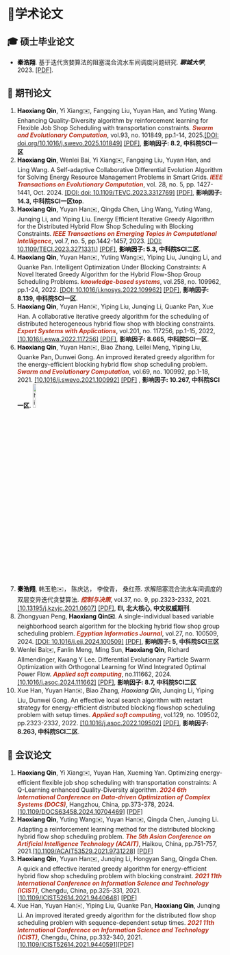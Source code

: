 <h1>📖学术论文</h1>

<h2>🎓 硕士毕业论文</h2>
<ul>
    <li>
        <span style="color:black"><strong>秦浩翔</strong></strong></span>. 基于迭代贪婪算法的阻塞混合流水车间调度问题研究. <span style="color:black" id="Master_Thesis"><em><strong>聊城大学</strong></em></span>, 2023. <a href="/pdf/Master_Thesis.pdf">[PDF]</a>.
    </li>
</ul>

<h2>📝 期刊论文</h2>

<ol>
    <li>
        <span style="color:black"><strong>Haoxiang Qin</strong></strong></span>, Yi Xiang✉️, Fangqing Liu, Yuyan Han, and Yuting Wang. Enhancing Quality-Diversity algorithm by reinforcement learning for Flexible Job Shop Scheduling with transportation constraints. <span style="color:#b6321c" id="SWEVO2025"><em><strong>Swarm and Evolutionary Computation</strong></em></span>, vol.93, no. 101849, pp.1-14, 2025.<a href="https://www.sciencedirect.com/science/article/pii/S2210650225000070">[DOI: doi.org/10.1016/j.swevo.2025.101849]</a> <a href="/pdf/2025_Swarm.pdf">[PDF]</a>, <strong>影响因子: 8.2, 中科院SCI一区</strong>
    </li>
    <li>
        <span style="color:black"><strong>Haoxiang Qin</strong></strong></span>, Wenlei Bai, Yi Xiang✉️, Fangqing Liu, Yuyan Han, and Ling Wang. A Self-adaptive Collaborative Differential Evolution Algorithm for Solving Energy Resource Management Problems in Smart Grids. <span style="color:#b6321c" id="TEVC"><em><strong>IEEE Transactions on Evolutionary Computation</strong></em></span>, vol. 28, no. 5, pp. 1427-1441, Oct. 2024. <a href="https://ieeexplore.ieee.org/document/10242385">[DOI: doi: 10.1109/TEVC.2023.3312769]</a> <a href="/pdf/SADEA_ERM.pdf">[PDF]</a>, <strong>影响因子: 14.3, 中科院SCI一区top</strong>.
    </li>
    <li>
        <span style="color:black"><strong>Haoxiang Qin</strong></span>, Yuyan Han✉️, Qingda Chen, Ling Wang, Yuting Wang, Junqing Li, and Yiping Liu. Energy Efficient Iterative Greedy Algorithm for the Distributed Hybrid Flow Shop Scheduling with Blocking Constraints. <span style="color:black"> <span style="color:#b6321c" id="TETCI"><em><strong>IEEE Transactions on Emerging Topics in Computational Intelligence</strong></em></span>, vol.7, no. 5, pp.1442-1457, 2023. <a href="https://ieeexplore.ieee.org/document/10121391">[DOI: 10.1109/TECI.2023.3271331\]</a> <a href="/pdf/DBHFSP_TETCI.pdf">[PDF]</a>, <strong>影响因子: 5.3, 中科院SCI二区</strong>.
    </li>
    <li>
        <span style="color:black"><strong>Haoxiang Qin</strong></span>, Yuyan Han✉️, Yuting Wang✉️, Yiping Liu, Junqing Li, and Quanke Pan. Intelligent Optimization Under Blocking Constraints: A Novel Iterated Greedy Algorithm for the Hybrid Flow-Shop Group Scheduling Problems. <span style="color:#b6321c"><em><strong>knowledge-based systems</strong></em></span>, vol.258, no. 109962, pp.1-24, 2022. <a href="https://www.sciencedirect.com/science/article/pii/S0950705122010553">[DOI: 10.1016/j.knosys.2022.109962]</a> <a href="/pdf/DBHFSP_KBS.pdf">[PDF]</a>, <strong>影响因子: 8.139, 中科院SCI一区</strong>.
    </li>
    <li>
        <span style="color:black"><strong>Haoxiang Qin</strong></span>, Yuyan Han✉️, Yiping Liu, Junqing Li, Quanke Pan, Xue Han. A collaborative iterative greedy algorithm for the scheduling of distributed heterogeneous hybrid flow shop with blocking constraints. <span style="color:#b6321c"><em><strong>Expert Systems with Applications</strong></em></span>, vol.201, no. 117256, pp.1-15, 2022, <a href="https://www.sciencedirect.com/science/article/abs/pii/S0957417422006315">[10.1016/j.eswa.2022.117256]</a> <a href="/pdf/DBHFSP_ESWA.pdf">[PDF]</a>, <strong>影响因子: 8.665, 中科院SCI一区</strong>.
    </li>
    <li>
        <span style="color:black"><strong>Haoxiang Qin</strong></span>, Yuyan Han✉️, Biao Zhang, Leilei Meng, Yiping Liu, Quanke Pan, Dunwei Gong. An improved iterated greedy algorithm for the energy-efficient blocking hybrid flow shop scheduling problem. <span style="color:#b6321c"><em><strong>Swarm and Evolutionary Computation</strong></em></span>, vol.69, no. 100992, pp.1-18, 2021. <a href="https://www.sciencedirect.com/science/article/abs/pii/S2210650221001541">[10.1016/j.swevo.2021.100992]</a> <a href="/pdf/BHFSP_SWEVO.pdf">[PDF]</a> , <strong>影响因子: 10.267, 中科院SCI一区</strong>. <img src='images/highly_cn.png' alt="highly_cn" width="12%">
    </li>
    <li>
        <span style="color:black"><b>秦浩翔</b></span>, 韩玉艳✉️， 陈庆达， 李俊青， 桑红燕. 求解阻塞混合流水车间调度的双层变异迭代贪婪算法. <span style="color:#b6321c"><em><strong>控制与决策</strong></em></span>, vol.37, no. 9, pp.2323-2332, 2021. <a href="https://kns.cnki.net/kcms2/article/abstract?v=pbvOL2cnFbIphAMVPFs9TwXrLQnIRXiVSTC5Nf7PsYIP51Sms43Ofyi4uGCjYngsqmVi19Jb98swIXlbf58A0JcGn48k0Xf2rcITBBWmSk-b5AbixEoY9Qydn0EHnv38qhA7C7ZfGELsu21tRVeY4A==&uniplatform=NZKPT&language=CHS">[10.13195/j.kzyjc.2021.0607]</a> <a href="/pdf/BHFSP_CAD.pdf">[PDF]</a>, <strong>EI, 北大核心, 中文权威期刊</strong>.
    </li>
    <li>
        Zhongyuan Peng, <span style="color:black"><strong>Haoxiang Qin✉️</strong></span>. A single-individual based variable neighborhood search algorithm for the blocking hybrid flow shop group scheduling problem. <span style="color:#b6321c" id="EIJ"><em><strong>Egyptian Informatics Journal</strong></em></span>, vol.27, no. 100509, 2024. <a href="https://www.sciencedirect.com/science/article/pii/S1110866524000720">[DOI: 10.1016/j.eij.2024.100509]</a> <a href="/pdf/BHFGSP_EIJ.pdf">[PDF]</a>, <strong>影响因子: 5, 中科院SCI三区</strong>
    </li>        
    <li>
        Wenlei Bai✉️, Fanlin Meng, Ming Sun, <span style="color:black"><strong>Haoxiang Qin</strong></span>, Richard Allmendinger, Kwang Y Lee. Differential Evolutionary Particle Swarm Optimization with Orthogonal Learning for Wind Integrated Optimal Power Flow. <span style="color:#b6321c"><em><strong>Applied soft computing</strong></em></span>, no.111662, 2024. <a href="https://www.sciencedirect.com/science/article/pii/S1568494624004368">[10.1016/j.asoc.2024.111662]</a> <a href="/pdf/PSO_OPS.pdf">[PDF]</a>, <strong>影响因子: 8.7, 中科院SCI二区</strong>
    </li>
    <li>
         Xue Han, Yuyan Han✉️, Biao Zhang, <span style="color:black"><em>Haoxiang Qin</em></span>, Junqing Li, Yiping Liu, Dunwei Gong. An effective local search algorithm with restart strategy for energy-efficient distributed blocking flowshop scheduling problem with setup times. <span style="color:#b6321c"><em><strong>Applied soft computing</strong></em></span>, vol.129, no. 109502, pp.2323-2332, 2022. <a href="https://www.sciencedirect.com/science/article/abs/pii/S1568494622005920?via%3Dihub">[10.1016/j.asoc.2022.109502]</a> <a href="/pdf/DBFSP_ASOC.pdf">[PDF]</a>, <strong>影响因子: 8.263, 中科院SCI二区</strong>.
    </li>
</ol>
<h2>
    💬 会议论文
</h2>
<ol>
    <li>
        <span style="color:black"><strong>Haoxiang Qin</strong></span>, Yi Xiang✉️, Yuyan Han, Xueming Yan. Optimizing energy-efficient flexible job shop scheduling with transportation constraints: A Q-Learning enhanced Quality-Diversity algorithm. <span style="color:#b6321c"><em><strong>2024 6th International Conference on Data-driven Optimization of Complex Systems (DOCS)</strong></em></span>, Hangzhou, China, pp.373-378, 2024.<a href="https://xploreqa.ieee.org/document/10704469"> [10.1109/DOCS63458.2024.10704469]</a> <a href="/pdf/QD_DOCS.pdf">[PDF]</a>
    </li>
    <li>
        <span style="color:black"><strong>Haoxiang Qin</strong></span>, Yuting Wang✉️, Yuyan Han✉️, Qingda Chen, Junqing Li. Adapting a reinforcement learning method for the distributed blocking hybrid flow shop scheduling problem. <span style="color:#b6321c"><em><strong>The 5th Asian Conference on Artificial Intelligence Technology (ACAIT)</strong></em></span>, Haikou, China, pp.751-757, 2021.<a href="https://ieeexplore.ieee.org/abstract/document/9731228">[10.1109/ACAIT53529.2021.9731228]</a> <a href="/pdf/ACAIT2021.pdf">[PDF]</a> 
    </li>
    <li>
        <span style="color:black"><strong>Haoxiang Qin</strong></span>, Yuyan Han✉️, Junqing Li, Hongyan Sang, Qingda Chen. A quick and effective iterated greedy algorithm for energy-efficient hybrid flow shop scheduling problem with blocking constraint. <span style="color:#b6321c"><em><strong>2021 11th International Conference on Information Science and Technology (ICIST)</strong></em></span>, Chengdu, China, pp.325-331, 2021. <a href="https://ieeexplore.ieee.org/abstract/document/9440648">[10.1109/ICIST52614.2021.9440648]</a>  <a href="/pdf/ICIST_qin2021.pdf">[PDF]</a>  
    </li>
    <li>
        Xue Han, Yuyan Han✉️, Yiping Liu, Quanke Pan, <span style="color:black"><strong>Haoxiang Qin</strong></span>, Junqing Li. An improved iterated greedy algorithm for the distributed flow shop scheduling problem with sequence-dependent setup times. <span style="color:#b6321c"><em><strong>2021 11th International Conference on Information Science and Technology (ICIST)</strong></em></span>, Chengdu, China, pp.332-340, 2021. <a href="https://ieeexplore.ieee.org/document/9440591">[10.1109/ICIST52614.2021.9440591]</a><a href="/pdf/ICIST_han2021.pdf">[PDF]</a>
    </li>
</ol>

